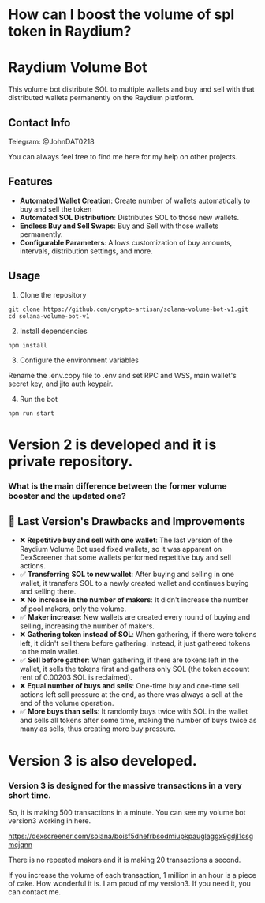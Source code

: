 # How can I boost the volume of spl token in Raydium?
# Raydium Volume Bot

This volume bot distribute SOL to multiple wallets and buy and sell with that distributed wallets permanently on the Raydium platform.

## Contact Info

Telegram: @JohnDAT0218

You can always feel free to find me here for my help on other projects.

## Features

- **Automated Wallet Creation**: Create number of wallets automatically to buy and sell the token
- **Automated SOL Distribution**: Distributes SOL to those new wallets.
- **Endless Buy and Sell Swaps**: Buy and Sell with those wallets permanently.
- **Configurable Parameters**: Allows customization of buy amounts, intervals, distribution settings, and more.
<!--
- **Massive Buy Mode**: Enables the configuration of multiple wallets for large-scale buy operations.
- **Sell Mode**: Gradually sells all tokens in sub-wallets through small transactions.
- **Token Pair Settings**: Configurable token mint and pool ID for swap operations.
-->
<!--
## Environment Variables

The bot uses the following environment variables, which should be defined in a `.env` file:

```env
PRIVATE_KEY=                 # Private key for the main wallet
RPC_ENDPOINT=                # RPC endpoint for Solana
RPC_WEBSOCKET_ENDPOINT=      # RPC WebSocket endpoint for Solana

####### BUY SETTING #######
IS_RANDOM=true               # Enable random buy amounts
DISTRIBUTION_AMOUNT=0.01     # Amount of SOL to distribute to each wallet
BUY_AMOUNT=0.01              # Fixed buy amount
BUY_UPPER_AMOUNT=0.002       # Upper limit for random buy amount
BUY_LOWER_AMOUNT=0.001       # Lower limit for random buy amount

BUY_INTERVAL_MAX=2000        # Maximum interval between buys in milliseconds
BUY_INTERVAL_MIN=4000        # Minimum interval between buys in milliseconds

CHECK_BAL_INTERVAL=3000      # Interval to check wallet balances in milliseconds
DISTRIBUTE_WALLET_NUM=8      # Number of wallets to distribute SOL to

SWAP_ROUTING=true            # Enable swap routing

###### FOR MASSIVE BUY #####
WALLET_NUM=8                 # Number of wallets for massive buy operations

########## FOR SELL MODE ##########
SELL_ALL_BY_TIMES=20         # Number of times to sell all tokens in sub-wallets gradually
SELL_PERCENT=100             # Percentage of tokens to sell from the main wallet

#### TOKEN PAIR SETTING ####
TOKEN_MINT=6VbEGuqwhjdgV9NxhMhvRkrFqXVNk53CvD7hK3C3yQS9  # Token mint address
POOL_ID=null                  # Pool ID for the token pair

TX_FEE=10                    # Transaction fee
ADDITIONAL_FEE=0.006         # Additional fee (should be larger than 0.006 SOL)
JITO_KEY=                    # Jito key
JITO_FEE=                    # Jito fee
BLOCKENGINE_URL=ny.mainnet.block-engine.jito.wtf  # Block engine URL

###### GENERAL SETTING ######
LOG_LEVEL=info               # Logging level (info, debug, error)
```
-->

## Usage
1. Clone the repository
```
git clone https://github.com/crypto-artisan/solana-volume-bot-v1.git
cd solana-volume-bot-v1
```
2. Install dependencies
```
npm install
```
3. Configure the environment variables

Rename the .env.copy file to .env and set RPC and WSS, main wallet's secret key, and jito auth keypair.

4. Run the bot

```
npm run start
```

# Version 2 is developed and it is private repository.
### What is the main difference between the former volume booster and the updated one?

## 🚀 Last Version's Drawbacks and Improvements
- ❌ **Repetitive buy and sell with one wallet**: The last version of the Raydium Volume Bot used fixed wallets, so it was apparent on DexScreener that some wallets performed repetitive buy and sell actions.
- ✅ **Transferring SOL to new wallet**: After buying and selling in one wallet, it transfers SOL to a newly created wallet and continues buying and selling there.
- ❌ **No increase in the number of makers**: It didn't increase the number of pool makers, only the volume.
- ✅ **Maker increase**: New wallets are created every round of buying and selling, increasing the number of makers.
- ❌ **Gathering token instead of SOL**: When gathering, if there were tokens left, it didn't sell them before gathering. Instead, it just gathered tokens to the main wallet.
- ✅ **Sell before gather**: When gathering, if there are tokens left in the wallet, it sells the tokens first and gathers only SOL (the token account rent of 0.00203 SOL is reclaimed).
- ❌ **Equal number of buys and sells**: One-time buy and one-time sell actions left sell pressure at the end, as there was always a sell at the end of the volume operation.
- ✅ **More buys than sells**: It randomly buys twice with SOL in the wallet and sells all tokens after some time, making the number of buys twice as many as sells, thus creating more buy pressure.

# Version 3 is also developed.
### Version 3 is designed for the massive transactions in a very short time.
So, it is making 500 transactions in a minute.
You can see my volume bot version3 working in here.

https://dexscreener.com/solana/boisf5dnefrbsodmiupkpauglaggx9gdjl1csgmcjqnn

There is no repeated makers and it is making 20 transactions a second.

If you increase the volume of each transaction, 1 million in an hour is a piece of cake.
How wonderful it is.
I am proud of my version3.
If you need it, you can contact me.

